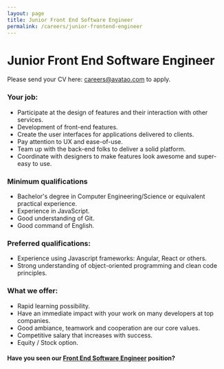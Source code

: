 ```yaml
---
layout: page
title: Junior Front End Software Engineer
permalink: /careers/junior-frontend-engineer
---
```


# Junior Front End Software Engineer

Please send your CV here: [careers@avatao.com](mailto:careers@avatao.com) to apply.

### Your job:

- Participate at the design of features and their interaction with other services.
- Development of front-end features.
- Create the user interfaces for applications delivered to clients.
- Pay attention to UX and ease-of-use.
- Team up with the back-end folks to deliver a solid platform.
- Coordinate with designers to make features look awesome and super-easy to use.

### Minimum qualifications
- Bachelor's degree in Computer Engineering/Science or equivalent practical experience.
- Experience in JavaScript.
- Good understanding of Git.
- Good command of English.

### Preferred qualifications:
- Experience using Javascript frameworks: Angular, React or others.
- Strong understanding of object-oriented programming and clean code principles.

### What we offer:

- Rapid learning possibility.
- Have an immediate impact with your work on many developers at top companies.
- Good ambiance, teamwork and cooperation are our core values.
- Competitive salary that increases with success.
- Equity / Stock option.

#### Have you seen our [Front End Software Engineer](/careers/frontend-engineer) position? 
